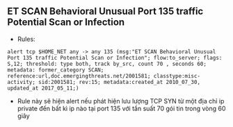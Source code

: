 ## ET SCAN Behavioral Unusual Port 135 traffic Potential Scan or Infection

* Rules:

`alert tcp $HOME_NET any -> any 135 (msg:"ET SCAN Behavioral Unusual Port 135 traffic Potential Scan or Infection"; flow:to_server; flags: S,12; threshold: type both, track by_src, count 70 , seconds 60; metadata: former_category SCAN; reference:url,doc.emergingthreats.net/2001581; classtype:misc-activity; sid:2001581; rev:15; metadata:created_at 2010_07_30, updated_at 2017_05_11;)`

* Rule này sẽ hiện alert nếu phát hiện lưu lượng TCP SYN từ một địa chỉ ip private đến bất kì ip nào tại port 135 với tần suất 70 gói tin trong vòng 60 giây
